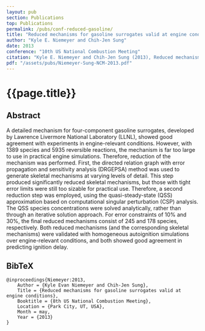 ```yaml
---
layout: pub
section: Publications
top: Publications
permalink: /pubs/conf-reduced-gasoline/
title: "Reduced mechanisms for gasoline surrogates valid at engine conditions"
author: "Kyle E. Niemeyer and Chih-Jen Sung"
date: 2013
conference: "10th US National Combustion Meeting"
citation: "Kyle E. Niemeyer and Chih-Jen Sung (2013), Reduced mechanisms for gasoline surrogates valid at engine conditions, 10th US National Combustion Meeting, Park City, UT, USA. 19--21 May."
pdf: "/assets/pubs/Niemeyer-Sung-NCM-2013.pdf"
---
```


{{page.title}}
==============

## Abstract

A detailed mechanism for four-component gasoline surrogates, developed by Lawrence Livermore National Laboratory (LLNL), showed good agreement with experiments in engine-relevant conditions. However, with 1389 species and 5935 reversible reactions, the mechanism is far too large to use in practical engine simulations. Therefore, reduction of the mechanism was performed. First, the directed relation graph with error propagation and sensitivity analysis (DRGEPSA) method was used to generate skeletal mechanisms at varying levels of detail. This step produced significantly reduced skeletal mechanisms, but those with tight error limits were still too sizable for practical use. Therefore, a second reduction step was employed, using the quasi-steady-state (QSS) approximation based on computational singular perturbation (CSP) analysis. The QSS species concentrations were solved analytically, rather than through an iterative solution approach. For error constraints of 10% and 30%, the final reduced mechanisms consist of 245 and 178 species, respectively. Both reduced mechanisms (and the corresponding skeletal mechanisms) were validated with homogeneous autoignition simulations over engine-relevant conditions, and both showed good agreement in predicting ignition delay.

## BibTeX

    @inproceedings{Niemeyer:2013,
        Author = {Kyle Evan Niemeyer and Chih-Jen Sung},
        Title = {Reduced mechanisms for gasoline surrogates valid at engine conditions},
        Booktitle = {8th US National Combustion Meeting},
        Location = {Park City, UT, USA},
        Month = may,
        Year = {2013}
    }
